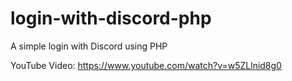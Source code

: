 # login-with-discord-php
A simple login with Discord using PHP


YouTube Video: https://www.youtube.com/watch?v=w5ZLlnid8g0
